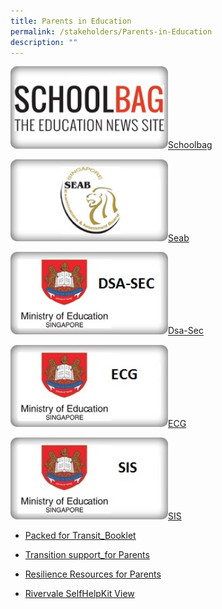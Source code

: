 ```yaml
---
title: Parents in Education
permalink: /stakeholders/Parents-in-Education
description: ""
---
```

<img style="width:50%;height:50%" src="/images/Stakeholders/Parents%20in%20Education/SchoolBag.jpg">[Schoolbag](https://www.schoolbag.sg/)

<img style="width:50%;height:50%" src="/images/Stakeholders/Parents%20in%20Education/SEAB.jpg">[Seab](https://www.seab.gov.sg/home)

<img style="width:50%;height:50%" src="/images/Stakeholders/Parents%20in%20Education/DSA.jpg">[Dsa-Sec](https://www.moe.gov.sg/secondary/dsa)

<img style="width:50%;height:50%" src="/images/Stakeholders/Parents%20in%20Education/ECG.jpg">[ECG](https://www.moe.gov.sg/page%20not%20found?item=%2fprogrammes%2feducation-and-career-guidance%2f&user=extranet%5cAnonymous&site=moe-website)

<img style="width:50%;height:50%" src="/images/Stakeholders/Parents%20in%20Education/SIS.jpg">[SIS](https://www.moe.gov.sg/schoolfinder/?journey=Secondary%20school)


* [Packed for Transit_Booklet](/files/Parents%20in%20Education/Packed%20for%20Transit_Booklet.pdf)

* [Transition support_for Parents](/files/Parents%20in%20Education/Transition%20support_for%20Parents.pdf)

* [Resilience Resources for Parents](/files/Parents%20in%20Education/Resilience_Resources%20for%20Parents.pdf)

* [Rivervale SelfHelpKit View](/files/Parents%20in%20Education/Rivervale_SelfHelpKit_View%20(1).pdf)